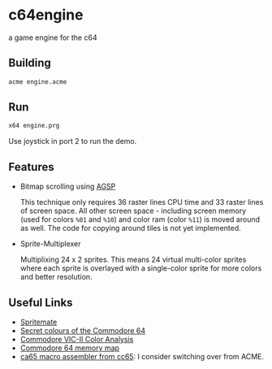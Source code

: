 # c64engine
a game engine for the c64

## Building

```bash
acme engine.acme
```

## Run

```bash
x64 engine.prg
```

Use joystick in port 2 to run the demo.

## Features

* Bitmap scrolling using [AGSP](http://codebase64.org/doku.php?id=base:agsp_any_given_screen_position)

    This technique only requires 36 raster lines CPU time and 33 raster lines of screen space. All other screen space - including screen memory (used for colors ```%01``` and ```%10```) and color ram (color ```%11```) is moved around as well.
    The code for copying around tiles is not yet implemented.

* Sprite-Multiplexer

    Multiplixing 24 x 2 sprites. This means 24 virtual multi-color sprites where each sprite is overlayed with a single-color sprite for more colors and better resolution.

## Useful Links

* [Spritemate](http://spritemate.com/)
* [Secret colours of the Commodore 64](http://www.aaronbell.com/secret-colours-of-the-commodore-64/)
* [Commodore VIC-II Color Analysis](http://unusedino.de/ec64/technical/misc/vic656x/colors/)
* [Commodore 64 memory map](http://sta.c64.org/cbm64mem.html)
* [ca65 macro assembler from cc65](http://www.cc65.org/doc/ca65.html): I consider switching over from ACME.
